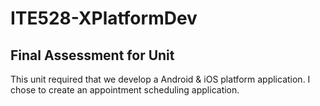 # ITE528-XPlatformDev
## Final Assessment for Unit
This unit required that we develop a Android & iOS platform application. 
I chose to create an appointment scheduling application.
